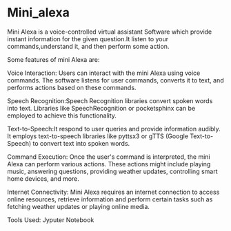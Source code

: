 # Mini_alexa
Mini Alexa is a voice-controlled virtual assistant Software which provide instant information for the given question.It listen to your commands,understand it, and then perform some action.

Some features of mini Alexa are:

Voice Interaction: Users can interact with the mini Alexa using voice commands. The software listens for user commands, converts it to text, and performs actions based on these commands.

Speech Recognition:Speech Recognition libraries convert spoken words into text. Libraries like SpeechRecognition or pocketsphinx can be employed to achieve this functionality.

Text-to-Speech:It respond to user queries and provide information audibly. It employs text-to-speech libraries like pyttsx3 or gTTS (Google Text-to-Speech) to convert text into spoken words.

Command Execution: Once the user's command is interpreted, the mini Alexa can perform various actions. These actions might include playing music, answering questions, providing weather updates, controlling smart home devices, and more.

Internet Connectivity: Mini Alexa requires an internet connection to access online resources, retrieve information and perform certain tasks such as fetching weather updates or playing online media.

Tools Used: Jyputer Notebook
